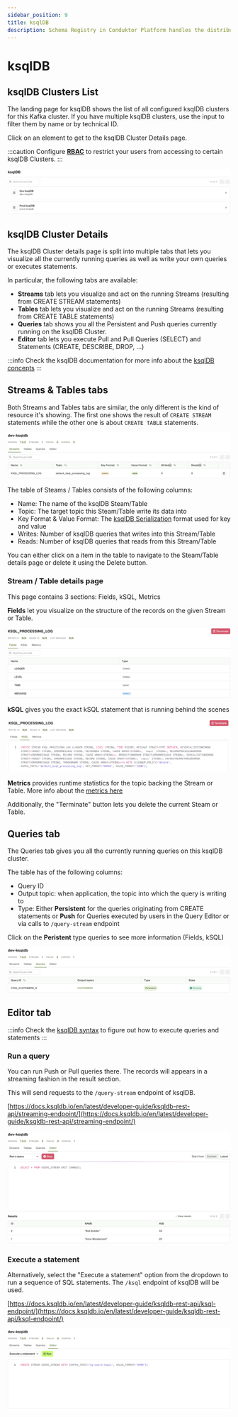 ```yaml
---
sidebar_position: 9
title: ksqlDB
description: Schema Registry in Conduktor Platform handles the distribution and synchronization of schemas to the producer and consumer for Kafka.
---
```


# ksqlDB

## ksqlDB Clusters List

The landing page for ksqlDB shows the list of all configured ksqlDB clusters for this Kafka cluster. If you have multiple ksqlDB clusters, use the input to filter them by name or by technical ID.

Click on an element to get to the ksqlDB Cluster Details page.

:::caution
Configure [**RBAC**](/platform/navigation/settings/rbac/) to restrict your users from accessing to certain ksqlDB Clusters.
:::

![ksqlDB clusters](assets/ksql_clusters.png)

## ksqlDB Cluster Details

The ksqlDB Cluster details page is split into multiple tabs that lets you visualize all the currently running queries as well as write your own queries or executes statements.

In particular, the following tabs are available:

-   **Streams** tab lets you visualize and act on the running Streams (resulting from CREATE STREAM statements)
-   **Tables** tab lets you visualize and act on the running Streams (resulting from CREATE TABLE statements)
-   **Queries** tab shows you all the Persistent and Push queries currently running on the ksqlDB Cluster.
-   **Editor** tab lets you execute Pull and Pull Queries (SELECT) and Statements (CREATE, DESCRIBE, DROP, ...)

:::info
Check the ksqlDB documentation for more info about the [ksqlDB concepts](https://docs.ksqldb.io/en/latest/concepts/)
:::

## Streams & Tables tabs

Both Streams and Tables tabs are similar, the only different is the kind of resource it's showing. The first one shows the result of `CREATE STREAM` statements while the other one is about `CREATE TABLE` statements.

![Streams](assets/ksql_streams_list.png)

The table of Steams / Tables consists of the following columns:

-   Name: The name of the ksqlDB Steam/Table
-   Topic: The target topic this Steam/Table write its data into
-   Key Format & Value Format: The [ksqlDB Serialization](https://docs.ksqldb.io/en/latest/reference/serialization/) format used for key and value
-   Writes: Number of ksqlDB queries that writes into this Stream/Table
-   Reads: Number of ksqlDB queries that reads from this Stream/Table

You can either click on a item in the table to navigate to the Steam/Table details page or delete it using the Delete button.

### Stream / Table details page

This page contains 3 sections: Fields, kSQL, Metrics

**Fields** let you visualize on the structure of the records on the given Stream or Table.

![Stream fields](assets/ksql_stream_fields.png)

**kSQL** gives you the exact kSQL statement that is running behind the scenes

![Stream SQL](assets/ksql_stream_sql.png)

**Metrics** provides runtime statistics for the topic backing the Stream or Table. More info about the [metrics here](https://docs.ksqldb.io/en/latest/developer-guide/ksqldb-reference/describe/)

Additionally, the "Terminate" button lets you delete the current Steam or Table.

## Queries tab

The Queries tab gives you all the currently running queries on this ksqlDB cluster.

The table has of the following columns:
-   Query ID
-   Output topic: when application, the topic into which the query is writing to
-   Type: Either **Persistent** for the queries originating from CREATE statements or **Push** for Queries executed by users in the Query Editor or via calls to `/query-stream` endpoint

Click on the **Peristent** type queries to see more information (Fields, kSQL)

![Queries](assets/ksql_queries_list.png)

## Editor tab
:::info
Check the [ksqlDB syntax](https://docs.ksqldb.io/en/latest/reference/sql/syntax/lexical-structure/) to figure out how to execute queries and statements
:::

### Run a query

You can run Push or Pull queries there. The records will appears in a streaming fashion in the result section.

This will send requests to the `/query-stream` endpoint of ksqlDB.

[https://docs.ksqldb.io/en/latest/developer-guide/ksqldb-rest-api/streaming-endpoint/](https://docs.ksqldb.io/en/latest/developer-guide/ksqldb-rest-api/streaming-endpoint/)

![Editor](assets/ksql_editor_query.png)

### Execute a statement

Alternatively, select the "Execute a statement" option from the dropdown to run a sequence of SQL statements. The `/ksql` endpoint of ksqlDB will be used.

[https://docs.ksqldb.io/en/latest/developer-guide/ksqldb-rest-api/ksql-endpoint/](https://docs.ksqldb.io/en/latest/developer-guide/ksqldb-rest-api/ksql-endpoint/)

![Statement](assets/ksql_editor_statement.png)
